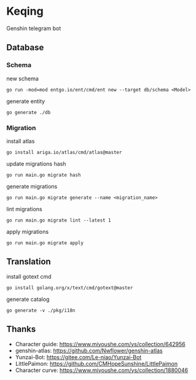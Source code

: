 # Keqing

Genshin telegram bot

## Database

### Schema

new schema

```shell
go run -mod=mod entgo.io/ent/cmd/ent new --target db/schema <Model>
```

generate entity

```shell
go generate ./db
```

### Migration

install atlas

```shell
go install ariga.io/atlas/cmd/atlas@master
```

update migrations hash

```shell
go run main.go migrate hash
```

generate migrations

```shell
go run main.go migrate generate --name <migration_name>
```

lint migrations

```shell
go run main.go migrate lint --latest 1
```

apply migrations

```shell
go run main.go migrate apply
```

## Translation

install gotext cmd

```shell
go install golang.org/x/text/cmd/gotext@master
```

generate catalog

```shell
go generate -v ./pkg/i18n
```

## Thanks

* Character guide: https://www.miyoushe.com/ys/collection/642956
* genshin-atlas: https://github.com/Nwflower/genshin-atlas
* Yunzai-Bot: https://gitee.com/Le-niao/Yunzai-Bot
* LittlePaimon: https://github.com/CMHopeSunshine/LittlePaimon
* Character curve: https://www.miyoushe.com/ys/collection/1880046
